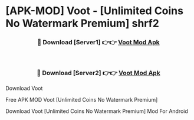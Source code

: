 # [APK-MOD] Voot - [Unlimited Coins No Watermark Premium] shrf2



<div align="center">
<h3>🔴 Download [Server1] 👉👉 <a href="https://momento.my/?title=Voot">Voot Mod Apk</a></h3><br>

<h3>🔴 Download [Server2] 👉👉 <a href="https://momento.my/?title=Voot">Voot Mod Apk</a></h3>
</div>



Download Voot 

Free APK MOD Voot [Unlimited Coins No Watermark Premium]

Download Voot [Unlimited Coins No Watermark Premium] Mod For Android
